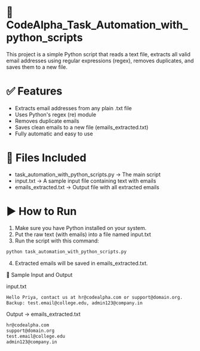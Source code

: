 # 📧 CodeAlpha_Task_Automation_with_python_scripts
This project is a simple Python script that reads a text file, extracts all valid email addresses using regular expressions (regex), removes duplicates, and saves them to a new file.

# ✅ Features
- Extracts email addresses from any plain .txt file
- Uses Python's regex (re) module
- Removes duplicate emails
- Saves clean emails to a new file (emails_extracted.txt)
- Fully automatic and easy to use

# 📂 Files Included
- task_automation_with_python_scripts.py → The main script
- input.txt → A sample input file containing text with emails
- emails_extracted.txt → Output file with all extracted emails

# ▶ How to Run
1. Make sure you have Python installed on your system.
2. Put the raw text (with emails) into a file named input.txt
3. Run the script with this command:

```bash
python task_automation_with_python_scripts.py 

```
4. Extracted emails will be saved in emails_extracted.txt.

🧪 Sample Input and Output

input.txt

```bash
Hello Priya, contact us at hr@codealpha.com or support@domain.org.
Backup: test.email@college.edu, admin123@company.in
```
Output → emails_extracted.txt

```bash
hr@codealpha.com
support@domain.org
test.email@college.edu
admin123@company.in
```
